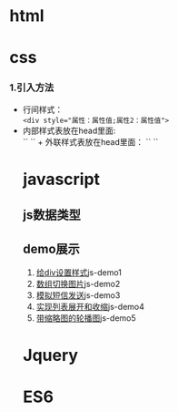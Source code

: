 # html


# css
### 1.引入方法
+ 行间样式：  
  `<div style="属性：属性值;属性2：属性值">`  
+ 内部样式表放在head里面:  
  ``
  <style>
  元素选择器{
  属性：属性值
  }
</style>
``
+ 外联样式表放在head里面：
``
  <link rel="stylesheet" type="text/css" href="mystyle.css">
``







# javascript
## js数据类型


## demo展示
1. [给div设置样式](http://htmlpreview.github.io/?https://github.com/chargemyself/HTML/blob/master/js_demo/js-demo1%E7%BB%99div%E8%AE%BE%E7%BD%AE%E6%A0%B7%E5%BC%8F/demo1.html)js-demo1
2. [数组切换图片](http://htmlpreview.github.io/?https://github.com/chargemyself/HTML/blob/master/js_demo/js-demo2%E6%95%B0%E7%BB%84%E5%88%87%E6%8D%A2%E5%9B%BE%E7%89%87/demo2-1.html)js-demo2
3. [模拟短信发送](http://htmlpreview.github.io/?https://github.com/chargemyself/HTML/blob/master/js_demo/js-demo3%E6%A8%A1%E6%8B%9F%E7%9F%AD%E4%BF%A1%E5%8F%91%E9%80%81/demo3.html)js-demo3
4. [实现列表展开和收缩](http://htmlpreview.github.io/?https://github.com/chargemyself/HTML/blob/master/js_demo/js-demo4%E5%AE%9E%E7%8E%B0%E5%88%97%E8%A1%A8%E5%B1%95%E5%BC%80%E5%92%8C%E6%94%B6%E7%BC%A9/%E5%88%97%E8%A1%A8%E5%B1%95%E5%BC%80%E5%92%8C%E6%94%B6%E7%BC%A9.html)js-demo4
5. [带缩略图的轮播图](http://htmlpreview.github.io/?https://github.com/chargemyself/HTML/blob/master/js_demo/js-demo5%E5%B8%A6%E7%BC%A9%E7%95%A5%E5%9B%BE%E7%9A%84%E8%BD%AE%E6%92%AD%E5%9B%BE/demo5.html)js-demo5

# Jquery

# ES6
